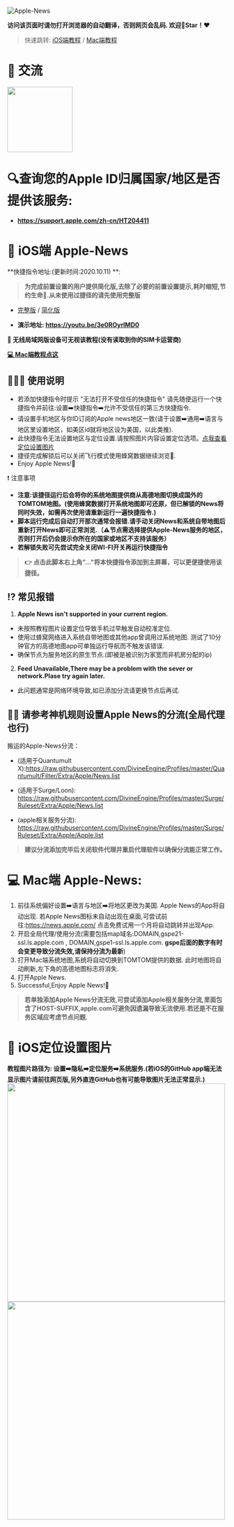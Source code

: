 ![Apple-News](https://socialify.git.ci/ShadowsSide/Apple-News/image?description=1&descriptionEditable=%F0%9F%94%8D%20iOS%E5%92%8CMac%E7%AB%AF%E4%BD%BF%E7%94%A8Apple-News.%20%20%20%20%20%20%20%20%20&font=Source%20Code%20Pro&logo=https%3A%2F%2Fvkceyugu.cdn.bspapp.com%2FVKCEYUGU-imgbed%2Fc5ee90d1-3a9a-4264-8887-f9b94ea0756b.PNG&owner=1&pattern=Floating%20Cogs&theme=Dark)  

 **访问该页面时请勿打开浏览器的自动翻译，否则网页会乱码.   欢迎🌟Star！❤️**  
 
> 快速跳转:  [iOS端教程](#📱iOS端Apple-News) / [Mac端教程](#💻Mac端Apple-News)  

# 💬 交流

[<img width="150px" src="icon/channel.jpg" />](https://t.me/GodlyNews1/38)

 
# 🔍查询您的Apple ID归属国家/地区是否提供该服务:
* **https://support.apple.com/zh-cn/HT204411**  

# 📱 iOS端 Apple-News  

**快捷指令地址:(更新时间:2020.10.11)  **:
> **为完成前置设置的用户提供简化版,去除了必要的前置设置提示,耗时缩短,节约生命🐶.从未使用过捷径的请先使用完整版**   

* [完整版](https://www.icloud.com/shortcuts/e74e9d722beb45c78dfab7e47ed82465) / [简化版](https://www.icloud.com/shortcuts/381635d80b46402b953b85625ecc69ca)  

* **演示地址: https://youtu.be/3e0ROyrlMD0**  

**🐝 无线局域网版设备可无视该教程(没有读取到你的SIM卡运营商)**  

**[ 💻 Mac端教程点这 ](https://github.com/ShadowsSide/Apple-News#-mac%E7%AB%AF-apple-news)**  

## 👨🏻‍💻 使用说明    
*  若添加快捷指令时提示 "无法打开不受信任的快捷指令" 请先随便运行一个快捷指令并前往:设置➡️快捷指令➡️允许不受信任的第三方快捷指令.  
*  请设置手机地区与你ID订阅的Apple news地区一致(请于设置➡️通用➡️语言与地区里设置地区，如美区id就将地区设为美国，以此类推).  
*  此快捷指令无法设置地区与定位设置.请按照图片内容设置定位选项。[点我查看定位设置图片](https://github.com/ShadowsSide/Apple-News#-ios%E5%AE%9A%E4%BD%8D%E8%AE%BE%E7%BD%AE%E5%9B%BE%E7%89%87)   
*  捷径完成解锁后可以关闭飞行模式使用蜂窝数据继续浏览🥳.  
*  Enjoy Apple News!🎉  

❗️ 注意事项
*  **注意:该捷径运行后会将你的系统地图提供商从高德地图切换成国外的TOMTOM地图。(使用蜂窝数据打开系统地图即可还原，但已解锁的News将同时失效，如需再次使用请重新运行一遍快捷指令.)**  
*  **脚本运行完成后自动打开那次通常会报错.请手动关闭News和系统自带地图后重新打开News即可正常浏览.（⚠️节点需选择提供Apple-News服务的地区，否则打开后仍会提示你所在的国家或地区不支持该服务）**  
*  **若解锁失败可先尝试完全关闭WI-FI开关再运行快捷指令**  

> **👉 点击此脚本右上角"..."将本快捷指令添加到主屏幕，可以更便捷使用该捷径。**  

## ⁉️ 常见报错  

1. **Apple News isn't supported in your current region.**  
*  未按照教程图片设置定位导致手机过早触发自动校准定位.  
*  使用过蜂窝网络进入系统自带地图或其他app曾调用过系统地图. 测试了10分钟官方的高德地图app可单独运行导航而不触发该错误.  
*  确保节点为服务地区的原生节点.(即被是被识别为家宽而非机房分配的ip)  
   
2. **Feed Unavailable,There may be a problem with the sever or network.Plase try again later.**  
*  此问题通常是网络环境导致,如已添加分流请更换节点后再试.  
 
## 💁🏻‍ 请参考神机规则设置Apple News的分流(全局代理也行)  
 
搬运的Apple-News分流：  
* (适用于Quantumult X):https://raw.githubusercontent.com/DivineEngine/Profiles/master/Quantumult/Filter/Extra/Apple/News.list

* (适用于Surge/Loon): https://raw.githubusercontent.com/DivineEngine/Profiles/master/Surge/Ruleset/Extra/Apple/News.list

* (apple相关服务分流):  https://raw.githubusercontent.com/DivineEngine/Profiles/master/Surge/Ruleset/Extra/Apple/Apple.list

> **建议分流添加完毕后关闭软件代理并重启代理软件以确保分流能正常工作。**  


# 💻 Mac端 Apple-News:  

1. 前往系统偏好设置➡️语言与地区➡️将地区更改为美国. Apple News的App将自动出现. 若Apple News图标未自动出现在桌面,可尝试前往:https://news.apple.com/ 点击免费试用一个月将自动跳转并出现App.  
2. 开启全局代理/使用分流(需要包括map域名:DOMAIN,gspe21-ssl.ls.apple.com , DOMAIN,gspe1-ssl.ls.apple.com. **gspe后面的数字有时会变更导致分流失效,请保持分流为最新**)  
3. 打开Mac端系统地图,系统将自动切换到TOMTOM提供的数据. 此时地图将自动刷新,左下角的高德地图标志将消失.  
4. 打开Apple News.  
5. Successful,Enjoy Apple News!🎉  

> **若单独添加Apple News分流无效,可尝试添加Apple相关服务分流,里面包含了HOST-SUFFIX,apple.com可避免因遗漏导致无法使用.若还是不在服务区域应考虑节点问题.**

# 📍 iOS定位设置图片 

**教程图片路径为: 设置➡️隐私➡️定位服务➡️系统服务.(若iOS的GitHub app端无法显示图片请前往网页版,另外直连GitHub也有可能导致图片无法正常显示.)**  
<img width="500px" src="icon/screenshoot1.jpg" />  
<img width="500px" src="icon/screenshoot2.jpg" />
